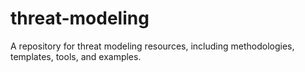 # threat-modeling
A repository for threat modeling resources, including methodologies, templates, tools, and examples.
